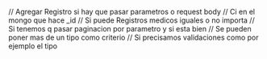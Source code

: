 // Agregar Registro si hay que pasar parametros o request body
// Ci en el mongo que hace _id
// Si puede Registros medicos iguales o no importa
// Si tenemos q pasar paginacion por parametro y si esta bien
// Se pueden poner mas de un tipo como criterio
// Si precisamos validaciones como por ejemplo el tipo